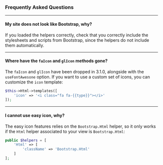 ### Frequently Asked Questions

---

#### My site does not look like Bootstrap, why?

If you loaded the helpers correctly, check that you correctly include the stylesheets and
scripts from Bootstrap, since the helpers do not include them automatically.

---

#### Where have the `faIcon` and `glIcon` methods gone?

The `faIcon` and `glIcon` have been dropped in 3.1.0, alongside with the `useFontAwesone` option. If you
want to use a custom set of icons, you can customize the `icon` template:

```php
$this->Html->templates([
    'icon' => '<i class="fa fa-{{type}}"></i>'
]);
```

---

#### I cannot use easy icon, why?

The easy icon features relies on the `Bootstrap.Html` helper, so it only works if the `Html` helper
associated to your view is `Bootstrap.Html`:

```php
public $helpers = [
    'Html' => [
        'className' => 'Bootstrap.Html'
    ]
];
```
